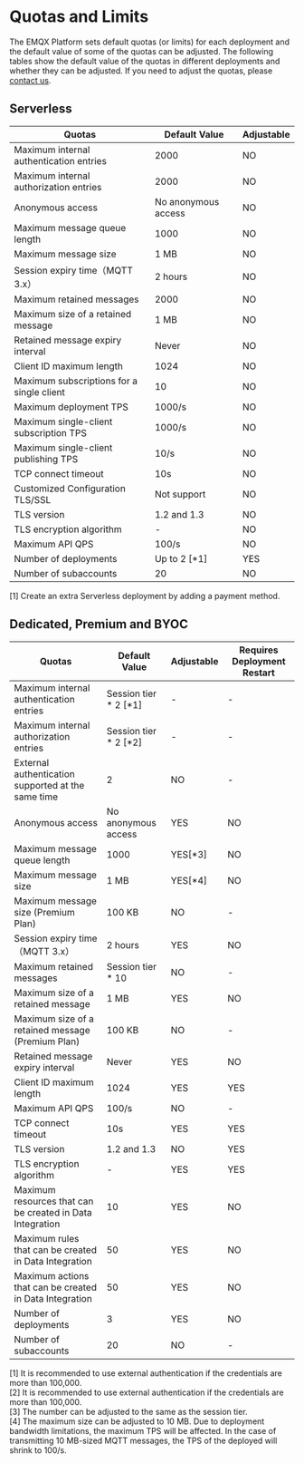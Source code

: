 # Quotas and Limits

The EMQX Platform sets default quotas (or limits) for each deployment and the default value of some of the quotas can be adjusted. The following tables show the default value of the quotas in different deployments and whether they can be adjusted. If you need to adjust the quotas, please [contact us](../feature/tickets.md).

## Serverless
| Quotas                                    | **Default Value**   | **Adjustable** |
| ----------------------------------------- | ------------------- | -------------- |
| Maximum internal authentication entries   | 2000                | NO             |
| Maximum internal authorization entries    | 2000                | NO             |
| Anonymous access                          | No anonymous access | NO             |
| Maximum message queue length              | 1000                | NO             |
| Maximum message size                      | 1 MB                | NO             |
| Session expiry time（MQTT 3.x）           | 2 hours             | NO             |
| Maximum retained messages                 | 2000                | NO             |
| Maximum size of a retained message        | 1 MB                | NO             |
| Retained message expiry interval          | Never               | NO             |
| Client ID maximum length                  | 1024                | NO             |
| Maximum subscriptions for a single client | 10                  | NO             |
| Maximum deployment TPS                    | 1000/s              | NO             |
| Maximum single-client subscription TPS    | 1000/s              | NO             |
| Maximum single-client publishing TPS      | 10/s                | NO             |
| TCP connect timeout                       | 10s                 | NO             |
| Customized Configuration TLS/SSL          | Not support         | NO             |
| TLS version                               | 1.2 and 1.3         | NO             |
| TLS encryption algorithm                  | -                   | NO             |
| Maximum API QPS                           | 100/s               | NO             |
| Number of deployments                     | Up to 2  [\*1]      | YES            |
| Number of subaccounts                     | 20                  | NO             |

[1] Create an extra Serverless deployment by adding a payment method.

## Dedicated, Premium and BYOC

| **Quotas**                                                | **Default Value**       | **Adjustable** | **Requires Deployment Restart** |
| --------------------------------------------------------- | ----------------------- | -------------- | ------------------------------- |
| Maximum internal authentication entries                   | Session tier * 2 [\*1]  | -              | -                               |
| Maximum internal authorization entries                    | Session tier * 2  [\*2] | -              | -                               |
| External authentication supported at the same time        | 2                       | NO             | -                               |
| Anonymous access                                          | No anonymous access     | YES            | NO                              |
| Maximum message queue length                              | 1000                    | YES[\*3]       | NO                              |
| Maximum message size                                      | 1 MB                    | YES[\*4]       | NO                              |
| Maximum message size (Premium Plan)                       | 100 KB                  | NO             | -                               |
| Session expiry time（MQTT 3.x）                           | 2 hours                 | YES            | NO                              |
| Maximum retained messages                                 | Session tier * 10       | NO             | -                               |
| Maximum size of a retained message                        | 1 MB                    | YES            | NO                              |
| Maximum size of a retained message (Premium Plan)         | 100 KB                  | NO             | -                               |
| Retained message expiry interval                          | Never                   | YES            | NO                              |
| Client ID maximum length                                  | 1024                    | YES            | YES                             |
| Maximum API QPS                                           | 100/s                   | NO             | -                               |
| TCP connect timeout                                       | 10s                     | YES            | YES                             |
| TLS version                                               | 1.2 and 1.3             | NO             | YES                             |
| TLS encryption algorithm                                  | -                       | YES            | YES                             |
| Maximum resources that can be created in Data Integration | 10                      | YES            | NO                              |
| Maximum rules that can be created in Data Integration     | 50                      | YES            | NO                              |
| Maximum actions that can be created in Data Integration   | 50                      | YES            | NO                              |
| Number of deployments                                     | 3                       | YES            | NO                              |
| Number of subaccounts                                     | 20                      | NO             | -                               |

[1] It is recommended to use external authentication if the credentials are more than 100,000.<br>
[2] It is recommended to use external authentication if the credentials are more than 100,000.<br>
[3] The number can be adjusted to the same as the session tier.<br>
[4] The maximum size can be adjusted to 10 MB. Due to deployment bandwidth limitations, the maximum TPS will be affected. In the case of transmitting 10 MB-sized MQTT messages, the TPS of the deployed will shrink to 100/s.<br>

